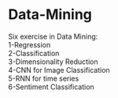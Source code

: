 # Data-Mining
Six exercise in Data Mining:  
1-Regression  
2-Classification  
3-Dimensionality Reduction  
4-CNN for Image Classification  
5-RNN for time series  
6-Sentiment Classification  
